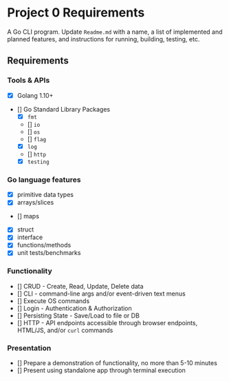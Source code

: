 # Project 0 Requirements
A Go CLI program. Update `Readme.md` with a name, a list of implemented and planned features, and instructions for running, building, testing, etc.

## Requirements
### Tools & APIs
- [x] Golang 1.10+
- [] Go Standard Library Packages
    - [x] `fmt`
    - [] `io`
    - [] `os`
    - [] `flag`
    - [x] `log`
    - [] `http`
    - [x] `testing`

### Go language features
- [x] primitive data types
- [x] arrays/slices
- [] maps
- [x] struct
- [x] interface
- [x] functions/methods
- [x] unit tests/benchmarks

### Functionality
- [] CRUD - Create, Read, Update, Delete data
- [] CLI - command-line args and/or event-driven text menus
- [] Execute OS commands
- [] Login - Authentication & Authorization
- [] Persisting State - Save/Load to file or DB
- [] HTTP - API endpoints accessible through browser endpoints, HTML/JS, and/or `curl` commands

### Presentation
- [] Prepare a demonstration of functionality, no more than 5-10 minutes
- [] Present using standalone app through terminal execution